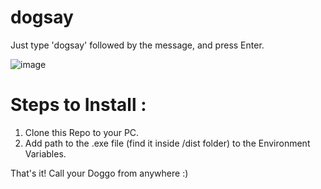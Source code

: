 # dogsay 

Just type 'dogsay' followed by the message, and press Enter.

![image](https://user-images.githubusercontent.com/18108343/191567774-707c1268-d499-4197-a68a-1e5f5dc6ffe0.png)

# Steps to Install :

1. Clone this Repo to your PC.
2. Add path to the .exe file (find it inside /dist folder) to the Environment Variables.

That's it! Call your Doggo from anywhere :)
